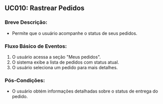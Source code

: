 ## UC010: Rastrear Pedidos
### Breve Descrição:
- Permite que o usuário acompanhe o status de seus pedidos.

### Fluxo Básico de Eventos:

1. O usuário acessa a seção "Meus pedidos".
2. O sistema exibe a lista de pedidos com status atual.
3. O usuário seleciona um pedido para mais detalhes.

### Pós-Condições:
- O usuário obtém informações detalhadas sobre o status de entrega do pedido.